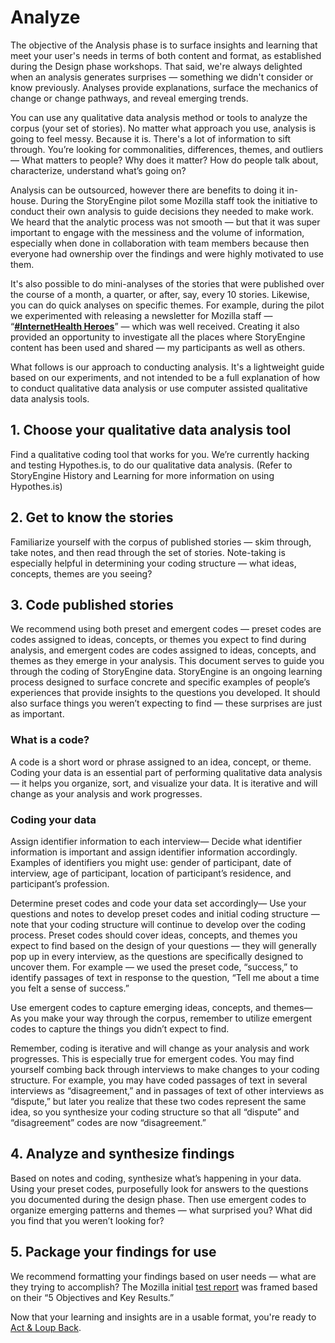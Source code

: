 # Analyze

The objective of the Analysis phase is to surface insights and learning that meet your user's needs in terms of both content and format, as established during the Design phase workshops. That said, we're always delighted when an analysis generates surprises — something we didn't consider or know previously. Analyses provide explanations, surface the mechanics of change or change pathways, and reveal emerging trends.

You can use any qualitative data analysis method or tools to analyze the corpus \(your set of stories\). No matter what approach you use, analysis is going to feel messy. Because it is. There's a lot of information to sift through. You’re looking for commonalities, differences, themes, and outliers — What matters to people? Why does it matter? How do people talk about, characterize, understand what’s going on?

Analysis can be outsourced, however there are benefits to doing it in-house. During the StoryEngine pilot some Mozilla staff took the initiative to conduct their own analysis to guide decisions they needed to make work. We heard that the analytic process was not smooth — but that it was super important to engage with the messiness and the volume of information, especially when done in collaboration with team members because then everyone had ownership over the findings and were highly motivated to use them.

It's also possible to do mini-analyses of the stories that were published over the course of a month, a quarter, or after, say, every 10 stories. Likewise, you can do quick analyses on specific themes. For example, during the pilot we experimented with releasing a newsletter for Mozilla staff — “[**\#InternetHealth Heroes**](https://facilitatingchange.createsend.com/campaigns/reports/viewCampaign.aspx?d=r&c=3572FEA40F08679E&ID=04D544022AFF77A52540EF23F30FEDED&temp=False&tx=0)” — which was well received. Creating it also provided an opportunity to investigate all the places where StoryEngine content has been used and shared — my participants as well as others.

What follows is our approach to conducting analysis. It's a lightweight guide based on our experiments, and not intended to be a full explanation of how to conduct qualitative data analysis or use computer assisted qualitative data analysis tools.

## 1. Choose your qualitative data analysis tool

Find a qualitative coding tool that works for you. We’re currently hacking and testing Hypothes.is, to do our qualitative data analysis. \(Refer to StoryEngine History and Learning for more information on using Hypothes.is\)

## 2. Get to know the stories

Familiarize yourself with the corpus of published stories — skim through, take notes, and then read through the set of stories. Note-taking is especially helpful in determining your coding structure — what ideas, concepts, themes are you seeing?

## 3. Code published stories

We recommend using both preset and emergent codes — preset codes are codes assigned to ideas, concepts, or themes you expect to find during analysis, and emergent codes are codes assigned to ideas, concepts, and themes as they emerge in your analysis. This document serves to guide you through the coding of StoryEngine data. StoryEngine is an ongoing learning process designed to surface concrete and specific examples of people’s experiences that provide insights to the questions you developed. It should also surface things you weren’t expecting to find — these surprises are just as important.

### What is a code?

A code is a short word or phrase assigned to an idea, concept, or theme. Coding your data is an essential part of performing qualitative data analysis — it helps you organize, sort, and visualize your data. It is iterative and will change as your analysis and work progresses.

### Coding your data

Assign identifier information to each interview— Decide what identifier information is important and assign identifier information accordingly. Examples of identifiers you might use: gender of participant, date of interview, age of participant, location of participant’s residence, and participant’s profession.

Determine preset codes and code your data set accordingly— Use your questions and notes to develop preset codes and initial coding structure — note that your coding structure will continue to develop over the coding process. Preset codes should cover ideas, concepts, and themes you expect to find based on the design of your questions — they will generally pop up in every interview, as the questions are specifically designed to uncover them. For example — we used the preset code, “success,” to identify passages of text in response to the question, “Tell me about a time you felt a sense of success.”

Use emergent codes to capture emerging ideas, concepts, and themes— As you make your way through the corpus, remember to utilize emergent codes to capture the things you didn’t expect to find.

Remember, coding is iterative and will change as your analysis and work progresses. This is especially true for emergent codes. You may find yourself combing back through interviews to make changes to your coding structure. For example, you may have coded passages of text in several interviews as “disagreement,” and in passages of text of other interviews as “dispute,” but later you realize that these two codes represent the same idea, so you synthesize your coding structure so that all “dispute” and “disagreement” codes are now “disagreement.”

## 4. Analyze and synthesize findings

Based on notes and coding, synthesize what’s happening in your data. Using your preset codes, purposefully look for answers to the questions you documented during the design phase. Then use emergent codes to organize emerging patterns and themes — what surprised you? What did you find that you weren’t looking for?

## 5. Package your findings for use

We recommend formatting your findings based on user needs — what are they trying to accomplish? The Mozilla initial [test report](https://storyengine.io/wp-content/uploads/2017/01/StoriesfromtheNetwork_MozillaFoundation_January2017-3.pdf) was framed based on their “5 Objectives and Key Results.”

Now that your learning and insights are in a usable format, you're ready to [Act & Loup Back](/act-and-loup-back.md). 

